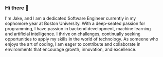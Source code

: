 ### Hi there 👋

I'm Jake, and I am a dedicated Software Engineer currently in my sophomore year at Boston University. With a deep-seated passion for programming, I have passion in backend development, machine learning and artificial intelligence. I thrive on challenges, continually seeking opportunities to apply my skills in the world of technology. As someone who enjoys the art of coding, I am eager to contribute and collaborate in environments that encourage growth, innovation, and excellence.

